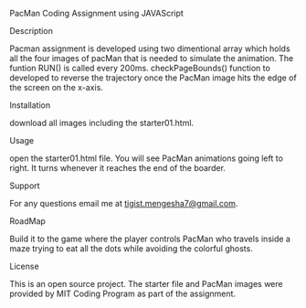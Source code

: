 PacMan Coding Assignment using JAVAScript

Description

Pacman assignment is developed using two dimentional array which holds all the four images of pacMan that is needed to simulate the animation.
The funtion RUN() is called every 200ms. checkPageBounds() function to developed to reverse the trajectory once the PacMan image hits the edge of the screen on the x-axis.

Installation

download all images including the starter01.html.

Usage

open the starter01.html file. You will see PacMan animations going left to right. It turns whenever it reaches the end of the boarder.

Support

For any questions email me at tigist.mengesha7@gmail.com.

RoadMap

Build it to the game where the player controls PacMan who travels inside a maze trying to eat all the dots while avoiding the colorful ghosts.

License

This is an open source project. The starter file and PacMan images were provided by MIT Coding Program as part of the assignment.

